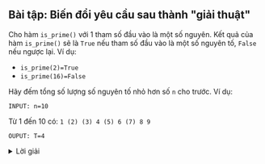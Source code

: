 ## Bài tập: Biến đổi yêu cầu sau thành "giải thuật"

Cho hàm `is_prime()` với 1 tham số đầu vào là một số nguyên. Kết quả của hàm `is_prime()` sẽ là `True` nếu tham số đầu vào là một số nguyên tố, `False` nếu ngược lại.
Ví dụ:
* `is_prime(2)=True`
* `is_prime(16)=False`

Hãy đếm tổng số lượng số nguyên tố nhỏ hơn số `n` cho trước.
Ví dụ:

`INPUT: n=10`

Từ 1 đến 10 có: `1 (2) (3) 4 (5) 6 (7) 8 9`

`OUPUT: T=4`
<details>
<summary>Lời giải</summary>

### Bước 1: Xác định đầu vào
| Tên đầu vào | Ký hiệu | Kiểu dữ liệu |
|-------------|---------|--------------|
| Số cho trước | n | Số nguyên |

### Bước 2: Khởi tạo T
Gán `T=0`

### Bước 3: Tạo số đến i=1
Thực hiện nhớ tạm số `i=1`

### Bước 4: Kiểm tra i nguyên tố
Nếu `is_prime(i)` là `True` thì `T=T+1` và tới bước số 5,
nếu không thì `T=T` và tới bước số 5

### Bước 5: Tăng i
Nếu `i<n-1` thì tăng i lên 1 hay `i=i+1` và quay lại Bước 4,
nếu không thì tới bước cuối.

### Bưới cuối cùng: Xác định đầu ra
| Tên đầu ra | Ký hiệu | Kiểu dữ liệu |
|------------|---------|--------------|
| Tổng số lượng số nguyên tố nhỏ hơn `n` | T | Số nguyên |
</details>